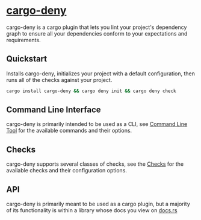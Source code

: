 # [cargo-deny](https://github.com/EmbarkStudios/cargo-deny)

cargo-deny is a cargo plugin that lets you lint your project's dependency
graph to ensure all your dependencies conform to your expectations and
requirements.

## Quickstart

Installs cargo-deny, initializes your project with a default configuration,
then runs all of the checks against your project.

```bash
cargo install cargo-deny && cargo deny init && cargo deny check
```

## Command Line Interface

cargo-deny is primarily intended to be used as a CLI, see
[Command Line Tool](cli/index.html) for the available commands and their options.

## Checks

cargo-deny supports several classes of checks, see the
[Checks](checks/index.html) for the available checks and their configuration
options.

## API

cargo-deny is primarily meant to be used as a cargo plugin, but a majority of
its functionality is within a library whose docs you view on
[docs.rs](https://docs.rs/cargo-deny)
